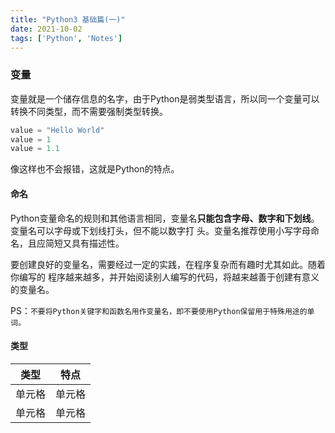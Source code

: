 ```yaml
---
title: "Python3 基础篇(一)"
date: 2021-10-02
tags: ['Python', 'Notes']
---
```


### 变量

变量就是一个储存信息的名字，由于Python是弱类型语言，所以同一个变量可以转换不同类型，而不需要强制类型转换。

```python
value = "Hello World"
value = 1
value = 1.1
```

像这样也不会报错，这就是Python的特点。

#### 命名

Python变量命名的规则和其他语言相同，变量名**只能包含字母、数字和下划线**。变量名可以字母或下划线打头，但不能以数字打
头。变量名推荐使用小写字母命名，且应简短又具有描述性。

要创建良好的变量名，需要经过一定的实践，在程序复杂而有趣时尤其如此。随着你编写的
程序越来越多，并开始阅读别人编写的代码，将越来越善于创建有意义的变量名。

PS：`不要将Python关键字和函数名用作变量名，即不要使用Python保留用于特殊用途的单词。`

#### 类型

| 类型 | 特点 |
|  ----  | ----  |
| 单元格  | 单元格 |
| 单元格  | 单元格 |

